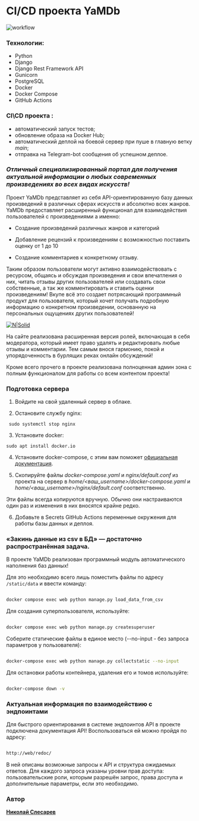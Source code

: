 #  CI/CD проекта YaMDb
![workflow](https://github.com/Kolanser/yamdb_final/actions/workflows/yamdb_workflow.yml/badge.svg)
 
### Технологии:
- Python
- Django
- Django Rest Framework API
- Gunicorn 
- PostgreSQL
- Docker
- Docker Compose
- GitHub Actions

### CI\CD проекта :
-   автоматический запуск тестов;
-   обновление образа на Docker Hub;
-   автоматический деплой на боевой сервер при пуше в главную ветку  _main_;
- отправка на Telegram-bot сообщения об успешном деплое.

### _Отличный специализированный портал для получения актуальной информации о любых современных произведениях во всех видах искусств!_

Проект YaMDb представляет из себя API-ориентированную базу данных произведений в различных сферах искусств и абсолютно всех жанров. YaMDb предоставляет расширенный функционал для взаимодействия пользователей с произведениями а именно:

  
* Создание произведений различных жанров и категорий

* Добавление рецензий к произведениям с возможностью поставить оценку от 1 до 10

* Создание комментариев к конкретному отзыву.

 

Таким образом пользователи могут активно взаимодействовать с ресурсом, общаясь и обсуждая произведения и свои впечатления о них, читать отзывы других пользователей или создавать свои собственные, а так же комментировать и ставить оценки произведениям! Вкупе всё это создает потрясающий программный продукт для пользователя, который хочет получать подробную информацию о конкретном произведении, основанную на персональных ощущениях других пользователей!

  

[![N|Solid](https://img.freepik.com/free-photo/businesspeople-at-office-meeting_23-2148908967.jpg?w=2000&t=st=1661689328~exp=1661689928~hmac=9b24a57975b0c56f0d8762a872114722c62c117f7d0c80f979880b2060f72487)]()

  
На сайте реализована расширенная версия ролей, включающая в себя модератора, который имеет право удалять и редактировать любые отзывы и комментарии. Тем самым внося гармонию, покой и упорядоченность в бурлящих реках онлайн обсуждений!


Кроме всего прочего в проекте реализована полноценная админ зона с полным функционалом для работы со всем контентом проекта!


### Подготовка сервера

1.  Войдите на свой удаленный сервер в облаке.
    
2.  Остановите службу nginx:
   

```
 sudo systemctl stop nginx 
```

3.  Установите docker:


```
sudo apt install docker.io 
```

4.  Установите docker-compose, с этим вам поможет  [официальная документация](https://docs.docker.com/compose/install/).
    
5.  Скопируйте файлы  _docker-compose.yaml_  и  _nginx/default.conf_  из проекта на сервер в  _home/<ваш_username>/docker-compose.yaml_  и  _home/<ваш_username>/nginx/default.conf_  соответственно.
    

Эти файлы всегда копируются вручную. Обычно они настраиваются один раз и изменения в них вносятся крайне редко.

6.  Добавьте в Secrets GitHub Actions переменные окружения для работы базы данных и деплоя.


### «Закинь данные из csv в БД» — достаточно распространённая задача.

В проекте YaMDb реализован программный модуль автоматического наполнения баз данных!

Для это необходимо всего лишь поместить файлы по адресу ```/static/data``` и ввести команду:

```sh

docker compose exec web python manage.py load_data_from_csv

```

Для создания суперпользователя, используйте:

```sh

docker compose exec web python manage.py createsuperuser

```

Соберите статические файлы в единое место (--no-input - без запроса параметров у пользователя):

```sh

docker-compose exec web python manage.py collectstatic --no-input

```

Для остановки работы контейнера, удаления его и томов используйте:

```sh

docker-compose down -v

```

  

### Актуальная информация по взаимодействию с эндпоинтами

  

Для быстрого ориентирования в системе эндпоинтов API в проекте подключена документация API! Воспользоваться ей можно пройдя по адресу:

```sh

http://web/redoc/

```

В ней описаны возможные запросы к API и структура ожидаемых ответов. Для каждого запроса указаны уровни прав доступа: пользовательские роли, которым разрешён запрос, права доступа и дополнительные параметры, если это необходимо.

  
  

### Автор

  

[**Николай Слесарев**](https://github.com/Kolanser)